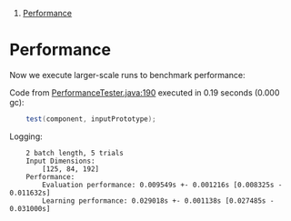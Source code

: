 1. [Performance](#p-0)

# <a id="p-0"></a>Performance
<a id="p-1"></a>Now we execute larger-scale runs to benchmark performance:

<a id="p-2"></a>Code from [PerformanceTester.java:190](https://github.com/SimiaCryptus/mindseye-test/tree/444256810c541076ac97c4437963f8489a719862/src/main/java/com/simiacryptus/mindseye/test/unit/PerformanceTester.java#L190) executed in 0.19 seconds (0.000 gc): 
```java
    test(component, inputPrototype);
```
<a id="p-3"></a>Logging: 
```
    2 batch length, 5 trials
    Input Dimensions:
    	[125, 84, 192]
    Performance:
    	Evaluation performance: 0.009549s +- 0.001216s [0.008325s - 0.011632s]
    	Learning performance: 0.029018s +- 0.001138s [0.027485s - 0.031000s]
    
```
